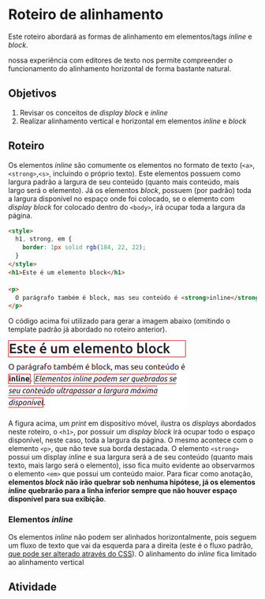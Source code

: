 # Roteiro de alinhamento
Este roteiro abordará as formas de alinhamento em elementos/tags _inline_ e _block_. 





nossa experiência com editores de texto nos permite compreender o funcionamento do alinhamento horizontal de forma bastante natural.

## Objetivos
1. Revisar os conceitos de _display_ _block_ e _inline_
2. Realizar alinhamento vertical e horizontal em elementos _inline_ e _block_
## Roteiro

Os elementos _inline_ são comumente os elementos no formato de texto (`<a>`,`<strong>`,`<s>`, incluindo o próprio texto). Este elementos possuem como largura padrão a largura de seu conteúdo (quanto mais conteúdo, mais largo será o elemento). Já os elementos _block_, possuem (por padrão) toda a largura disponível no espaço onde foi colocado, se o elemento com _display_ _block_ for colocado dentro do `<body>`, irá ocupar toda a largura da página.

```html
<style>
  h1, strong, em {
    border: 1px solid rgb(184, 22, 22);
  }
</style>
<h1>Este é um elemento block</h1>

<p>
  O parágrafo também é block, mas seu conteúdo é <strong>inline</strong>. <em>Elementos inline podem ser quebrados se seu conteúdo ultrapassar a largura máxima disponível</em>.
</p>
```

O código acima foi utilizado para gerar a imagem abaixo (omitindo o template padrão já abordado no roteiro anterior).

![Ilustração dos display](imgs/block_inline.png)

A figura acima, um _print_ em dispositivo móvel, ilustra os _displays_ abordados neste roteiro, o `<h1>`, por possuir um _display_ _block_ irá ocupar todo o espaço disponível, neste caso, toda a largura da página. O mesmo acontece com o elemento `<p>`, que não teve sua borda destacada. O elemento `<strong>` possui um display _inline_ e sua largura será a de seu conteúdo (quanto mais texto, mais largo será o elemento), isso fica muito evidente ao observarmos o elemento `<em>` que possui um conteúdo maior. Para ficar como anotação, **elementos _block_ não irão quebrar sob nenhuma hipótese, já os elementos _inline_ quebrarão para a linha inferior sempre que não houver espaço disponível para sua exibição**.

### Elementos _inline_
Os elementos _inline_ não podem ser alinhados horizontalmente, pois seguem um fluxo de texto que vai da esquerda para a direita (este é o fluxo padrão, [que pode ser alterado através do CSS](https://developer.mozilla.org/en-US/docs/Web/CSS/direction)). O alinhamento do _inline_ fica limitado ao alinhamento vertical

## Atividade
